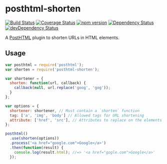 # posthtml-shorten

[![Build Status](https://travis-ci.org/Rebelmail/posthtml-shorten.svg?branch=master)](https://travis-ci.org/Rebelmail/posthtml-shorten)
[![Coverage Status](https://coveralls.io/repos/github/Rebelmail/posthtml-shorten/badge.svg?branch=master)](https://coveralls.io/github/Rebelmail/posthtml-shorten?branch=master)
[![npm version](https://badge.fury.io/js/posthtml-shorten.svg)](https://badge.fury.io/js/posthtml-shorten)
[![Dependency Status](https://david-dm.org/Rebelmail/posthtml-shorten.svg)](https://david-dm.org/Rebelmail/posthtml-shorten)
[![devDependency Status](https://david-dm.org/Rebelmail/posthtml-shorten/dev-status.svg)](https://david-dm.org/Rebelmail/posthtml-shorten?type=dev)

A [PostHTML][1] plugin to shorten URLs in HTML elements.

## Usage

```js
var posthtml = require('posthtml');
var shorten = require('posthtml-shorten');

var shortener = {
  shorten: function(url, callback) {
    callback(null, url.replace('goog', 'gog'));
  }
};

var options = {
  shortener: shortener, // Must contain a `shorten` function
  tag: ['a', 'img', 'body'] // Allowed tags for URL shortening
  attribute: ['href', 'src'], // Attributes to replace on the elements
};

posthtml()
  .use(shorten(options))
  .process('<a href="google.com">Google</a>')
  .then(function(result) {
    console.log(result.html); //=> '<a href="gogle.com">Google</a>'
  });
```

[1]: https://github.com/posthtml/posthtml
